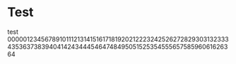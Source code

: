 # Test
test
0000012345678910111213141516171819202122232425262728293031323334353637383940414243444546474849505152535455565758596061626364